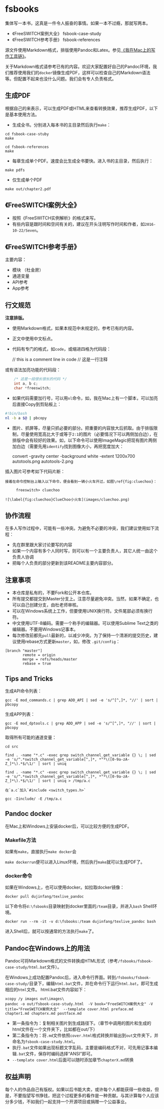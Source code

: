 # fsbooks

集体写一本书，这真是一件令人振奋的事情。如果一本不过瘾，那就写两本。

* 《FreeSWITCH案例大全》 fsbook-case-study
* 《FreeSWITCH参考手册》 fsbook-references

源文件使用Markdown格式，排版使用Pandoc和Latex。参见[《我在Mac上的写作工具链》](http://mp.weixin.qq.com/s?__biz=MjM5MzIwMzExMg==&mid=222341648&idx=1&sn=1a6c4c69e57194153080050b352b8d2e&mpshare=1&scene=1&srcid=1019tXeqPF7qSccOsyBM0GK7#rd)。

关于Markdown格式请参考已有的内容。欢迎大家配置好自己的Pandoc环境，我们推荐使用我们的`docker`镜像生成PDF，这样可以检查自己的Markdown语法等。但配置不起来也没什么问题。我们会有专人负责格式。


## 生成PDF

根据自己的来表示，可以生成PDF或HTML来查看转换效果，推荐生成PDF，以下是基本使用方法。

* 生成全书。分别进入每本书的主目录然后执行`make`：


```
cd fsbook-case-stuby
make
```

```
cd fsbook-references
make
```

* 每章生成单个PDF。速度会比生成全书要快。进入书的主目录，然后执行：


```
make pdfs
```

* 仅生成单个PDF

```
make out/chapter2.pdf
```


## 《FreeSWITCH案例大全》

* 按照《FreeSWITCH实例解析》的格式来写。
* 有些内容是跟时间和空间有关的，建议在开头注明写作时间和作者，如`2016-10-22/Seven`。

## 《FreeSWITCH参考手册》

主要内容：

* 模块 （杜金房）
* 通道变量
* API参考
* App参考


## 行文规范

**注意排版。**

* 使用Markdown格式，如果本规范中未规定的，参考已有的内容。
* 正文中使用中文标点。
* 代码有专门的格式，如`code`，或缩进四格为代码段：

    // this is a comment line in code
    // 这是一行注释

或有语法加亮功能的代码段：

```c
	/* 这是一段很长很长的代码 */
	int a, b c;
	char *freeswitch;
```

* 如果代码需要加行号，可以用`nl`命令，如，我在Mac上有一个脚本，可以加亮后直接Copy到剪贴板上：

```bash
#!bin/bash
nl -b a $@ | pbcopy
```

* 图片、抓屏等，尽量只抓必要的部分。把重要的内容放大后抓取。由于排版限制，尽量使用宽高比大于或等于`2:1`的图片（必要情况下可以两侧加白边），在排版中会有较好的效果。如，以下命令可以使用ImageMagic把现有图片两侧加白边（需要先用`identify`找到图像大小，再把宽度加大：

	convert -gravity center -background white -extent 1200x700 autotools.png autotools-2.png


插入图片可参考如下代码片断：

```
接着在命令控制台上输入以下命令，便会看到一辆小火车开过，如图\ref{fig:cluechoo}：

     freeswitch> cluechoo

![\label{fig:cluechoo}ClueChoo小火车](images/cluechoo.png)
```


## 协作流程

在多人写作过程中，可能有一些冲突。为避免不必要的冲突，我们建议使用如下流程：

* 先在群里跟大家讨论要写的内容
* 如果一个内容有多个人同时写，则可以有一个主要负责人，其它人统一由这个负责人协调
* 把每个人负责的部分更新到该README主要内容部分。


## 注意事项

* 本仓库是私有的，不要Fork和公开本仓库。
* 所有提交都提交到Master分支上。注意尽量避免冲突。当然，如果不确定，也可以自己创建分支，由杜老师审核。
* 可以在Windows系统上工作，但要使用UNIX换行符。文件尾部必须有换行符。
* 中文使用UTF-8编码。需要一个称手的编辑器。可以使用Sublime Text之类的编辑器。不要用Windows记事本。
* 每次修改前都先`pull`最新的，以减少冲突。为了保持一个清淅的提交历史，建议使用rebase方式更新`master`，如，修改 `.git/config`：

```
[branch "master"]
        remote = origin
        merge = refs/heads/master
        rebase = true
```

## Tips and Tricks

生成API命令列表：

	gcc -E mod_commands.c | grep ADD_API | sed -e 's/^[^,]*, "//' | sort | pbcopy

生成APP列表：

    gcc -E mod_dptools.c | grep ADD_APP | sed -e 's/^[^,]*, "//' | sort | pbcopy

取得所有可能的通道变量：

```
cd src

find . -name "*.c" -exec grep switch_channel_get_variable {} \; | sed -e 's/^.*switch_channel_get_variable[^,]*, *"*\([0-9a-zA-Z_]*\).*$/\1/' | sort | uniq

find . -name "*.c" -exec grep switch_channel_get_variable {} \; | sed -e 's/^.*switch_channel_get_variable[^,]*, *"*\([0-9a-zA-Z_]*\).*$/\1/' | sort | uniq > /tmp/a.c

在`a.c`加入`#include <switch_types.h>`

gcc -Iinclude/ -E /tmp/a.c
```

## Pandoc docker

在Mac上和Windows上安装docker后，可以比较方便的生成PDF。

### Makefile方法

如果有`make`，直接执行`make docker`会

`make dockerrun`便可以进入Linux环境，然后执行`make`就可以生成PDF了。

### docker命令

如果在Windows上，也可以使用docker。如拉取docker镜像：

```
docker pull dujinfang/texlive_pandoc
```

以下命令将`d:\fsbooks`目录映射到docker里面的`/team`目录，并进入`bash` Shell环境。

```
docker run --rm -it -v d:\fsbooks:/team dujinfang/texlive_pandoc bash
```

进入Shell后，就可以按通常的方法执行`make`了。


## Pandoc在Windows上的用法

Pandoc可将Markdown格式的文件转换成HTML形式（参考`/fsbooks/fsbook-case-study/html.bat`文件）。

在Windows上成功配置Pandoc后，进入命令行界面。转到`/fsbooks/fsbook-case-study/`目录下，编辑`html.bat`文件，并在命令行下运行`html.bat`，即可生成相应的`html`文件。
html.bat文件内容如下：

```
xcopy /y images out\images\
pandoc -o out/fsbook-case-study.html  -V book="FreeSWITCH案例大全" -V title="FreeSWITCH案例大全"  --template cover.html preface.md chapter1.md chapterx.md postface.md
```

* 第一条指令为：复制相关图片到生成路径下。（章节中调用的图片和生成的html文件在一个文件夹下，比如都在out/下）
* 第二条指令为：将`.md`文件依照`cover.html`格式转换并输出到`out`文件夹下，并命名为`fsbook-case-study.html`。
* 执行`.bat`文件如果出现标题文字乱码，主要是编码格式不对，可先用记事本编辑`.bat`文件，保存时编码选择“ANSI”即可。
* `--template cover.html`后面可以随时添加章节`chapterX.md`转换



## 权益声明

每个人的作品自己有版权。如果以后书能大卖，或许每个人都能获得一些收益，但是，不要指望写书挣钱，把这个过程更多的看作是一种贡献。与其计算每个人应该分多少钱，不如我们一起支持一个开源项目或捐赠一个公益事业。
